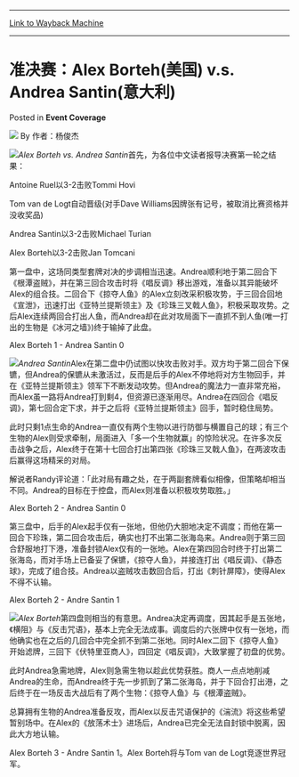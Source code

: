 
---
[Link to Wayback Machine](https://web.archive.org/web/20220522104455/https://magic.wizards.com/en/articles/archive/event-coverage/%E5%87%86%E5%86%B3%E8%B5%9B%EF%BC%9Aalex-borteh%E7%BE%8E%E5%9B%BD-vs-andrea-santin%E6%84%8F%E5%A4%A7%E5%88%A9-2000-01-01)

[_metadata_:author]:- "作者：杨俊杰"
[_metadata_:description]:- "Alex Borteh vs. Andrea Santin首先，为各位中文读者报导决赛第一轮之结果： Antoine Ruel以3-2击败Tommi Hovi Tom van de Logt自动晋级(对手Dave Williams因牌张有记号，被取消比赛资格并没收奖品) Andrea Santin以3-2击败Michael Turian Alex Borteh以3-2击败Jan Tomcani"
[_metadata_:generator]:- "Drupal 7 (http://drupal.org)"
[_metadata_:node]:- "753146"
[_metadata_:publish_date]:- "2000-01-01"
[_metadata_:source]:- "div-main-content"
[_metadata_:title]:- "准决赛：Alex Borteh(美国) v.s. Andrea Santin(意大利)"
[_metadata_:wayback_capture_timestamp]:- "2022-05-22 10:44:55"
[_metadata_:wayback_raw_url]:- "https://web.archive.org/web/20220522104455id_/https://magic.wizards.com/en/articles/archive/event-coverage/%E5%87%86%E5%86%B3%E8%B5%9B%EF%BC%9Aalex-borteh%E7%BE%8E%E5%9B%BD-vs-andrea-santin%E6%84%8F%E5%A4%A7%E5%88%A9-2000-01-01"
[_metadata_:wayback_url]:- "https://magic.wizards.com/en/articles/archive/event-coverage/%E5%87%86%E5%86%B3%E8%B5%9B%EF%BC%9Aalex-borteh%E7%BE%8E%E5%9B%BD-vs-andrea-santin%E6%84%8F%E5%A4%A7%E5%88%A9-2000-01-01"
---


准决赛：Alex Borteh(美国) v.s. Andrea Santin(意大利)
===========================================



 Posted in **Event Coverage**







![](https://media.magic.wizards.com/styles/auth_small/public/generic-avatar-150_513.png)
By 作者：杨俊杰











![](https://media.magic.wizards.com/image_legacy_migration/sideboard/images/Worlds2001/501.jpg)*Alex Borteh vs. Andrea Santin*首先，为各位中文读者报导决赛第一轮之结果：  

Antoine Ruel以3-2击败Tommi Hovi  

Tom van de Logt自动晋级(对手Dave Williams因牌张有记号，被取消比赛资格并没收奖品)  

Andrea Santin以3-2击败Michael Turian  

Alex Borteh以3-2击败Jan Tomcani


第一盘中，这场同类型套牌对决的步调相当迅速。Andrea顺利地于第二回合下《根潭盗贼》，并在第三回合攻击时将《唱反调》移出游戏，准备以其异能破坏Alex的组合技。二回合下《掠夺人鱼》的Alex立刻改采积极攻势，于三回合回地《宣泄》，迅速打出《亚特兰提斯领主》及《珍珠三叉戟人鱼》，积极采取攻势。之后Alex连续两回合打出人鱼，而Andrea却在此对攻局面下一直抓不到人鱼(唯一打出的生物是《冰河之墙》)终于输掉了此盘。


Alex Borteh 1 - Andrea Santin 0


![](https://media.magic.wizards.com/image_legacy_migration/sideboard/images/Worlds2001/498.jpg)*Andrea Santin*Alex在第二盘中仍试图以快攻击败对手。双方均于第二回合下保镳，但Andrea的保镳从未激活过，反而是后手的Alex不停地将对方生物回手，并在《亚特兰提斯领主》领军下不断发动攻势。但Andrea的魔法力一直非常充裕，而Alex虽一路将Andrea打到剩4，但资源已逐渐用尽。Andrea在四回合《唱反调》，第七回合定下求，并于之后将《亚特兰提斯领主》回手，暂时稳住局势。  

此时只剩1点生命的Andrea一直仅有两个生物以进行防御与横置自己的球；有三个生物的Alex则受求牵制，局面进入「多一个生物就赢」的惊险状况。在许多次反击战争之后，Alex终于在第十七回合打出第四张《珍珠三叉戟人鱼》，在两波攻击后赢得这场精采的对局。  

解说者Randy评论道：「此对局有趣之处，在于两副套牌看似相像，但策略却相当不同。Andrea的目标在于控盘，而Alex则准备以积极攻势取胜。」


Alex Borteh 2 - Andrea Santin 0


第三盘中，后手的Alex起手仅有一张地，但他仍大胆地决定不调度；而他在第一回合下珍珠，第二回合攻击后，确实也打不出第二张海岛来。Andrea则于第三回合舒服地打下港，准备封锁Alex仅有的一张地。Alex在第四回合时终于打出第二张海岛，而对手场上已备妥了保镳，《掠夺人鱼》，并接连打出《唱反调》、《静态球》，完成了组合技。Andrea以盗贼攻击数回合后，打出《刺针屏障》，使得Alex不得不认输。


Alex Borteh 2 - Andre Santin 1


![](https://media.magic.wizards.com/image_legacy_migration/sideboard/images/Worlds2001/530.jpg)*Alex Borteh*第四盘则相当的有意思。Andrea决定再调度，因其起手是五张地，《横阻》与《反击咒语》，基本上完全无法成事。调度后的六张牌中仅有一张地，而他确实也在之后的几回合中完全抓不到第二张地。同时Alex二回下《掠夺人鱼》开始滤牌，三回下《伏特里亚商人》，四回定《唱反调》，大致掌握了初盘的优势。  

此时Andrea急需地牌，Alex则急需生物以趁此优势获胜。商人一点点地削减Andrea的生命，而Andrea终于先一步抓到了第二张海岛，并于下回合打出港，之后终于在一场反击大战后有了两个生物：《掠夺人鱼》与《根潭盗贼》。  

总算拥有生物的Andrea准备反攻，而Alex以反击咒语保护的《湍流》将这些希望暂别场中。在Alex的《放荡术士》进场后，Andrea已完全无法自封锁中脱离，因此大方地认输。


Alex Borteh 3 - Andre Santin 1。Alex Borteh将与Tom van de Logt竞逐世界冠军。







